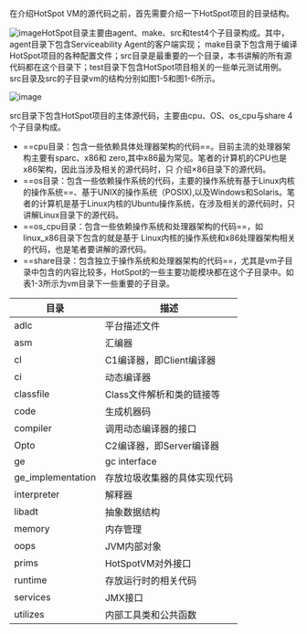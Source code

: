 

在介绍HotSpot VM的源代码之前，首先需要介绍一下HotSpot项目的目录结构。

![image](https://cdn.staticaly.com/gh/YangLuchao/img_host@master/20230511/image.6v9r4cbl1sk0.webp)HotSpot目录主要由agent、make、src和test4个子目录构成。其中，agent目录下包含Serviceability Agent的客户端实现；
make目录下包含用于编译HotSpot项目的各种配置文件；src目录是最重要的一个目录，本书讲解的所有源
代码都在这个目录下；test目录下包含HotSpot项目相关的一些单元测试用例。
src目录及src的子目录vm的结构分别如图1-5和图1-6所示。

![image](https://cdn.staticaly.com/gh/YangLuchao/img_host@master/20230511/image.6r80l83mjug.webp)

src目录下包含HotSpot项目的主体源代码，主要由cpu、OS、os_cpu与share 4个子目录构成。

- ==cpu目录：包含一些依赖具体处理器架构的代码==。目前主流的处理器架构主要有sparc、x86和
	zero,其中x86最为常见。笔者的计算机的CPU也是x86架构，因此当涉及相关的源代码时，只
	介绍×86目录下的源代码。
- ==os目录：包含一些依赖操作系统的代码，主要的操作系统有基于Linux内核的操作系统==、基于UNIX的操作系统（POSIX),以及Windows和Solaris。笔者的计算机是基于Linux内核的Ubuntu操作系统，在涉及相关的源代码时，只讲解Linux目录下的源代码。
- ==os_cpu目录：包含一些依赖操作系统和处理器架构的代码==，如linux_x86目录下包含的就是基于
	Linux内核的操作系统和x86处理器架构相关的代码，也是笔者要讲解的源代码。
- ==share目录：包含独立于操作系统和处理器架构的代码==，尤其是vm子目录中包含的内容比较多，HotSpot的一些主要功能模块都在这个子目录中。如表1-3所示为vm目录下一些重要的子目录。

| 目录              | 描述                         |
| ----------------- | ---------------------------- |
| adlc              | 平台描述文件                 |
| asm               | 汇编器                       |
| cl                | C1编译器，即Client编译器     |
| ci                | 动态编译器                   |
| classfile         | Class文件解析和类的链接等    |
| code              | 生成机器码                   |
| compiler          | 调用动态编译器的接口         |
| Opto              | C2编译器，即Server编译器     |
| ge                | gc interface                 |
| ge_implementation | 存放垃圾收集器的具体实现代码 |
| interpreter       | 解释器                       |
| libadt            | 抽象数据结构                 |
| memory            | 内存管理                     |
| oops              | JVM内部对象                  |
| prims             | HotSpotVM对外接口            |
| runtime           | 存放运行时的相关代码         |
| services          | JMX接口                      |
| utilizes          | 内部工具类和公共函数         |



